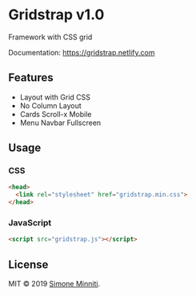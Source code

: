 # Gridstrap v1.0
Framework with CSS grid

Documentation: https://gridstrap.netlify.com

## Features
- Layout with Grid CSS
- No Column Layout
- Cards Scroll-x Mobile
- Menu Navbar Fullscreen

## Usage

### CSS
```html
<head>
  <link rel="stylesheet" href="gridstrap.min.css">
</head>
```

### JavaScript
```html
<script src="gridstrap.js"></script>
```

## License
MIT © 2019 [Simone Minniti](https://www.simoneminniti.it/).
